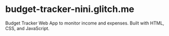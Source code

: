 # budget-tracker-nini.glitch.me
Budget Tracker Web App to monitor income and expenses. Built with HTML, CSS, and JavaScript.
